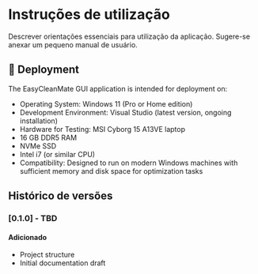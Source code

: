 # Instruções de utilização
Descrever orientações essenciais para utilização da aplicação. Sugere-se anexar um pequeno manual de usuário.

## 🚀 Deployment
The EasyCleanMate GUI application is intended for deployment on:
- Operating System: Windows 11 (Pro or Home edition)
- Development Environment: Visual Studio (latest version, ongoing installation)
- Hardware for Testing: MSI Cyborg 15 A13VE laptop
- 16 GB DDR5 RAM
- NVMe SSD
- Intel i7 (or similar CPU)
- Compatibility: Designed to run on modern Windows machines with sufficient memory and disk space for optimization tasks
 

## Histórico de versões

### [0.1.0] - TBD
#### Adicionado
- Project structure  
- Initial documentation draft 
